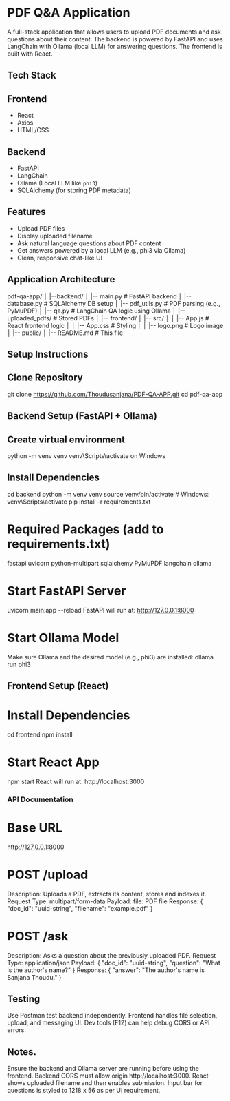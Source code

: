 # PDF Q&A Application

A full-stack application that allows users to upload PDF documents and ask questions about their content. The backend is powered by FastAPI and uses LangChain with Ollama (local LLM) for answering questions. The frontend is built with React.

## Tech Stack

## Frontend
- React
- Axios
- HTML/CSS

## Backend
- FastAPI
- LangChain
- Ollama (Local LLM like `phi3`)
- SQLAlchemy (for storing PDF metadata)

## Features

- Upload PDF files
- Display uploaded filename
- Ask natural language questions about PDF content
- Get answers powered by a local LLM (e.g., phi3 via Ollama)
- Clean, responsive chat-like UI

## Application Architecture

pdf-qa-app/
│
|--backend/
│   |-- main.py             # FastAPI backend
│   |-- database.py         # SQLAlchemy DB setup
│   |-- pdf_utils.py        # PDF parsing (e.g., PyMuPDF)
│   |-- qa.py               # LangChain QA logic using Ollama
│   |-- uploaded_pdfs/      # Stored PDFs
│
|-- frontend/
│   |-- src/
│   │   |-- App.js          # React frontend logic
│   │   |-- App.css         # Styling
│   │   |-- logo.png        # Logo image
│   |-- public/
│
|-- README.md               # This file

## Setup Instructions

## Clone Repository

git clone https://github.com/Thoudusanjana/PDF-QA-APP.git
cd pdf-qa-app

## Backend Setup (FastAPI + Ollama)

## Create virtual environment

   python -m venv venv
   venv\Scripts\activate on Windows
   
## Install Dependencies

cd backend
python -m venv venv
source venv/bin/activate  # Windows: venv\Scripts\activate
pip install -r requirements.txt

# Required Packages (add to requirements.txt)

fastapi
uvicorn
python-multipart
sqlalchemy
PyMuPDF
langchain
ollama

# Start FastAPI Server

uvicorn main:app --reload
FastAPI will run at: http://127.0.0.1:8000

# Start Ollama Model

Make sure Ollama and the desired model (e.g., phi3) are installed:
ollama run phi3

## Frontend Setup (React)

# Install Dependencies

cd frontend
npm install

# Start React App

npm start
React will run at: http://localhost:3000

### API Documentation

# Base URL

http://127.0.0.1:8000

# POST /upload

Description: Uploads a PDF, extracts its content, stores and indexes it.
Request Type: multipart/form-data
Payload: 
   file: PDF file
Response:
{
  "doc_id": "uuid-string",
  "filename": "example.pdf"
}

# POST /ask

Description: Asks a question about the previously uploaded PDF.
Request Type: application/json
Payload:
{
  "doc_id": "uuid-string",
  "question": "What is the author's name?"
}
Response:
{
  "answer": "The author's name is Sanjana Thoudu."
}

## Testing

Use Postman test backend independently.
Frontend handles file selection, upload, and messaging UI.
Dev tools (F12) can help debug CORS or API errors.

## Notes.

Ensure the backend and Ollama server are running before using the frontend.
Backend CORS must allow origin http://localhost:3000.
React shows uploaded filename and then enables submission.
Input bar for questions is styled to 1218 x 56 as per UI requirement.


